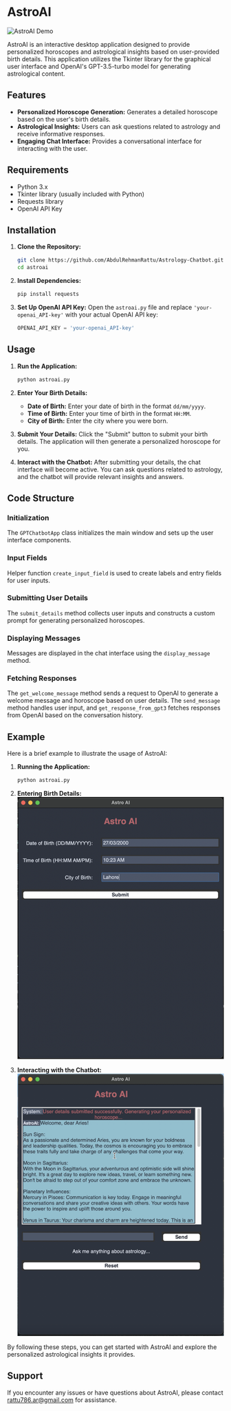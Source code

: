 # AstroAI

![AstroAI Demo](astroai.gif)

AstroAI is an interactive desktop application designed to provide personalized horoscopes and astrological insights based on user-provided birth details. This application utilizes the Tkinter library for the graphical user interface and OpenAI's GPT-3.5-turbo model for generating astrological content.

## Features

- **Personalized Horoscope Generation:** Generates a detailed horoscope based on the user's birth details.
- **Astrological Insights:** Users can ask questions related to astrology and receive informative responses.
- **Engaging Chat Interface:** Provides a conversational interface for interacting with the user.

## Requirements

- Python 3.x
- Tkinter library (usually included with Python)
- Requests library
- OpenAI API Key

## Installation

1. **Clone the Repository:**
   ```bash
   git clone https://github.com/AbdulRehmanRattu/Astrology-Chatbot.git
   cd astroai
   ```

2. **Install Dependencies:**
   ```bash
   pip install requests
   ```

3. **Set Up OpenAI API Key:**
   Open the `astroai.py` file and replace `'your-openai_API-key'` with your actual OpenAI API key:
   ```python
   OPENAI_API_KEY = 'your-openai_API-key'
   ```

## Usage

1. **Run the Application:**
   ```bash
   python astroai.py
   ```

2. **Enter Your Birth Details:**
   - **Date of Birth:** Enter your date of birth in the format `dd/mm/yyyy`.
   - **Time of Birth:** Enter your time of birth in the format `HH:MM`.
   - **City of Birth:** Enter the city where you were born.

3. **Submit Your Details:**
   Click the "Submit" button to submit your birth details. The application will then generate a personalized horoscope for you.

4. **Interact with the Chatbot:**
   After submitting your details, the chat interface will become active. You can ask questions related to astrology, and the chatbot will provide relevant insights and answers.

## Code Structure

### Initialization

The `GPTChatbotApp` class initializes the main window and sets up the user interface components.

### Input Fields

Helper function `create_input_field` is used to create labels and entry fields for user inputs.

### Submitting User Details

The `submit_details` method collects user inputs and constructs a custom prompt for generating personalized horoscopes.

### Displaying Messages

Messages are displayed in the chat interface using the `display_message` method.

### Fetching Responses

The `get_welcome_message` method sends a request to OpenAI to generate a welcome message and horoscope based on user details. The `send_message` method handles user input, and `get_response_from_gpt3` fetches responses from OpenAI based on the conversation history.

## Example

Here is a brief example to illustrate the usage of AstroAI:

1. **Running the Application:**
   ```bash
   python astroai.py
   ```

2. **Entering Birth Details:**
   ![Example GUI](inputs.png)

3. **Interacting with the Chatbot:**
   ![Example Chat](chatbot.png)

By following these steps, you can get started with AstroAI and explore the personalized astrological insights it provides.

## Support

If you encounter any issues or have questions about AstroAI, please contact rattu786.ar@gmail.com for assistance.
